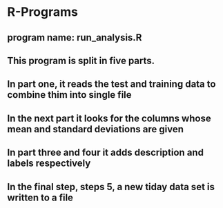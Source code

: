 # R-Programs
## program name: run_analysis.R
## This program is split in five parts.
## In part one, it reads the test and training data to combine thim into single file
## In the next part it looks for the columns whose mean and standard deviations are given
## In part three and four it adds description and labels respectively
## In the final step, steps 5, a new tiday data set is written to a file
